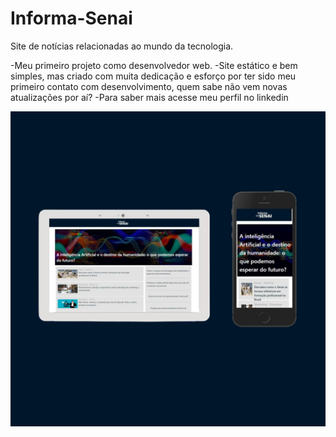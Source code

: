 # Informa-Senai
Site de notícias relacionadas ao mundo da tecnologia.

-Meu primeiro projeto como desenvolvedor web.
-Site estático e bem simples, mas criado com muita dedicação e esforço por ter sido meu primeiro contato com desenvolvimento, quem sabe não vem novas atualizações por aí?
-Para saber mais acesse meu perfil no linkedin 

![preview img](/preview.jpg)
